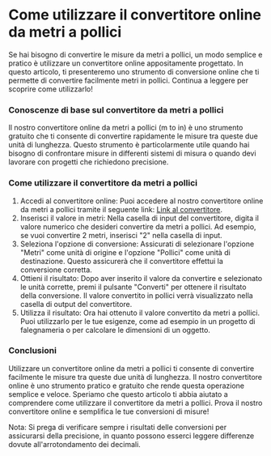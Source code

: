 Come utilizzare il convertitore online da metri a pollici
=========================================================

Se hai bisogno di convertire le misure da metri a pollici, un modo semplice e pratico è utilizzare un convertitore online appositamente progettato. In questo articolo, ti presenteremo uno strumento di conversione online che ti permette di convertire facilmente metri in pollici. Continua a leggere per scoprire come utilizzarlo!

### Conoscenze di base sul convertitore da metri a pollici

Il nostro convertitore online da metri a pollici (m to in) è uno strumento gratuito che ti consente di convertire rapidamente le misure tra queste due unità di lunghezza. Questo strumento è particolarmente utile quando hai bisogno di confrontare misure in differenti sistemi di misura o quando devi lavorare con progetti che richiedono precisione.

### Come utilizzare il convertitore da metri a pollici

1. Accedi al convertitore online: Puoi accedere al nostro convertitore online da metri a pollici tramite il seguente link: [Link al convertitore](https://www.onlinecalculatorsfree.com/it/convert/meter-to-inch.html).
2. Inserisci il valore in metri: Nella casella di input del convertitore, digita il valore numerico che desideri convertire da metri a pollici. Ad esempio, se vuoi convertire 2 metri, inserisci "2" nella casella di input.
3. Seleziona l'opzione di conversione: Assicurati di selezionare l'opzione "Metri" come unità di origine e l'opzione "Pollici" come unità di destinazione. Questo assicurerà che il convertitore effettui la conversione corretta.
4. Ottieni il risultato: Dopo aver inserito il valore da convertire e selezionato le unità corrette, premi il pulsante "Converti" per ottenere il risultato della conversione. Il valore convertito in pollici verrà visualizzato nella casella di output del convertitore.
5. Utilizza il risultato: Ora hai ottenuto il valore convertito da metri a pollici. Puoi utilizzarlo per le tue esigenze, come ad esempio in un progetto di falegnameria o per calcolare le dimensioni di un oggetto.

### Conclusioni

Utilizzare un convertitore online da metri a pollici ti consente di convertire facilmente le misure tra queste due unità di lunghezza. Il nostro convertitore online è uno strumento pratico e gratuito che rende questa operazione semplice e veloce. Speriamo che questo articolo ti abbia aiutato a comprendere come utilizzare il convertitore da metri a pollici. Prova il nostro convertitore online e semplifica le tue conversioni di misure!

Nota: Si prega di verificare sempre i risultati delle conversioni per assicurarsi della precisione, in quanto possono esserci leggere differenze dovute all'arrotondamento dei decimali.